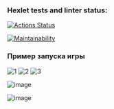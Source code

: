 ### Hexlet tests and linter status:
[![Actions Status](https://github.com/smyslovsv/java-project-61/workflows/hexlet-check/badge.svg)](https://github.com/smyslovsv/java-project-61/actions)

[![Maintainability](https://api.codeclimate.com/v1/badges/d2eb1784185eef414d38/maintainability)](https://codeclimate.com/github/smyslovsv/java-project-61/maintainability)

### Пример запуска игры
![1](https://github.com/smyslovsv/java-project-61/assets/65950515/4b0ed3ef-2290-438b-ba8b-a9235f56baf2)
![2](https://github.com/smyslovsv/java-project-61/assets/65950515/a0d88a12-8be6-4d10-8bfc-375223491b5d)
![3](https://github.com/smyslovsv/java-project-61/assets/65950515/1a4b0b32-d8c0-4e9d-bb8a-0917809e1368)

![image](https://github.com/smyslovsv/java-project-61/assets/65950515/06b228c3-2fdb-47f5-9a04-17e2b305eb0b)

![image](https://github.com/smyslovsv/java-project-61/assets/65950515/a7e876ce-85ae-4ef0-b8bd-f4fe19c2b364)


